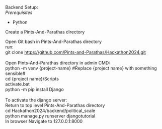 Backend Setup:<br/>
*Prerequisites*<br/>
- Python<br/>
  
Create a Pints-And-Parathas directory<br/>

Open Git bash in Pints-And-Parathas directory<br/>
run:<br/>
  git clone https://github.com/Pints-and-Parathas/Hackathon2024.git<br/>
<br/>
Open Pints-And-Parathas directory in admin CMD:<br/> 
  python -m venv {project-name}  #Replace {project name} with something sensible#<br/>
  cd {project name}/Scripts <br/>
  activate.bat <br/>
  python -m pip install Django<br/>
<br/>
To activate the django server:<br/>
Return to top level Pints-And-Parathas directory<br/>
  cd Hackathon2024/backend/political_scale<br/>
  python manage.py runserver djangotutorial<br/>
In browser Navigate to 127.0.0.1:8000<br/>
